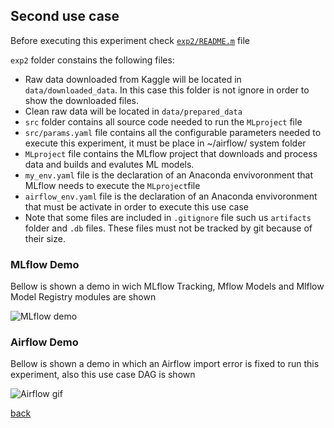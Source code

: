 ## Second use case

Before executing this experiment check [`exp2/README.m`](https://github.com/meridiaz/MLOps-Evaluation/blob/main/exp2/README.md) file

`exp2` folder constains the following files:
- Raw data downloaded from Kaggle will be located in `data/downloaded_data`. In this case this folder is not ignore in order to show the downloaded files.
- Clean raw data will be located in `data/prepared_data`
- `src` folder contains all source code needed to run the `MLproject` file
- `src/params.yaml` file contains all the configurable parameters needed to execute this experiment, it must be place in ~/airflow/ system folder
- `MLproject` file contains the MLflow project that downloads and process data and builds and evalutes ML models.
- `my_env.yaml` file is the declaration of an Anaconda envivoronment that MLflow needs to execute the `MLproject`file
- `airflow_env.yaml` file is the declaration of an Anaconda envivoronment that must be activate in order to execute this use case
- Note that some files are included in `.gitignore` file such us `artifacts` folder and `.db` files. These files must not be tracked by git because of their size.

### MLflow Demo

Bellow is shown a demo in wich MLflow Tracking, Mflow Models and Mlflow Model Registry modules are shown

![MLflow demo](assets/images/mlflow.gif "MLflow demo")

### Airflow Demo

Bellow is shown a demo in which an Airflow import error is fixed to run this experiment, also this use case DAG is shown

![](assets/images/airflow_exp2.gif "Airflow gif")

[back](./)
